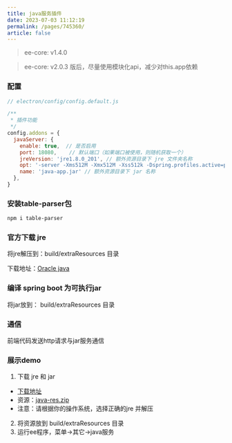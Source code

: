 ```yaml
---
title: java服务插件
date: 2023-07-03 11:12:19
permalink: /pages/745360/
article: false
---
```


> ee-core: v1.4.0

> ee-core: v2.0.3 版后，尽量使用模块化api，减少对this.app依赖

###  配置
```javascript
// electron/config/config.default.js

/**
 * 插件功能
 */
config.addons = {
  javaServer: {
    enable: true,  // 是否启用
    port: 18080,    // 默认端口（如果端口被使用，则随机获取一个）
    jreVersion: 'jre1.8.0_201', // 额外资源目录下 jre 文件夹名称
    opt: '-server -Xms512M -Xmx512M -Xss512k -Dspring.profiles.active=prod -Dserver.port=${port} -Dlogging.file.path="${path}" ',
    name: 'java-app.jar' // 额外资源目录下 jar 名称
  },
}
```
###  安装table-parser包
```bash
npm i table-parser
```
###  官方下载 jre
将jre解压到：build/extraResources 目录

下载地址：[Oracle java](https://www.oracle.com/java/technologies/javase/javase8-archive-downloads.html)

###  编译 spring boot 为可执行jar
将jar放到： build/extraResources 目录

###  通信
前端代码发送http请求与jar服务通信

###  展示demo
1. 下载 jre 和 jar 
- [下载地址](https://github.com/wallace5303/electron-egg/releases/tag/v2.4.0)
- 资源：[java-res.zip](https://github.com/wallace5303/electron-egg/releases/download/v2.4.0/java-res.zip) 
- 注意：请根据你的操作系统，选择正确的jre 并解压

2. 将资源放到 build/extraResources 目录
3. 运行ee程序，菜单->其它->java服务

 
